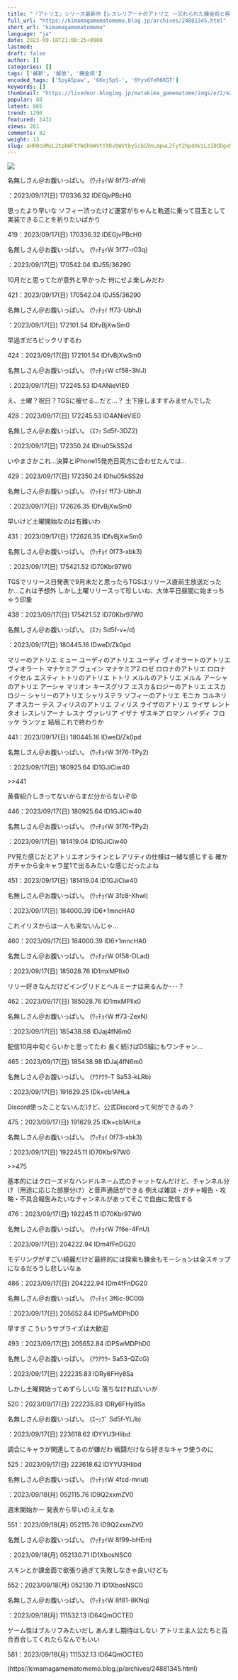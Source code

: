 ```yaml
---
title: "『アトリエ』シリーズ最新作【レスレリアーナのアトリエ ～忘れられた錬金術と極夜の解放者～】スマホ向けが9"
full_url: "https://kimamagamematomemo.blog.jp/archives/24881345.html"
short_url: "kimamagamematomemo"
language: "ja"
date: 2023-09-18T21:00:25+0900
lastmod: 
draft: false
author: []
categories: []
tags: ['最新', '解放', '錬金術']
encoded_tags: ['5pyA5paw', '6Kej5pS-', '6Yys6YeR6KGT']
keywords: []
thumbnail: "https://livedoor.blogimg.jp/matakima_gamematome/imgs/e/2/e25dc509.jpg"
popular: 88
latest: 865
trend: 1290
featured: 1431
views: 261
comments: 82
weight: 13
slug: aHR0cHMvL2tpbWFtYWdhbWVtYXRvbWVtby5ibG9nLmpwL2FyY2hpdmVzLzI0ODgxMzQ1Lmh0bWw=
---
```


![](https://livedoor.blogimg.jp/matakima_gamematome/imgs/e/2/e25dc509.jpg)

<div><p id='resuname419' class='ui-sortable-handle'>名無しさん＠お腹いっぱい。 (ﾜｯﾁｮｲW 8f73-aYnl) </p>：2023/09/17(日) 170336.32 IDEGjvPBcH0<p id='surebody419' class='surebody_EGjvPBcH0' name='surebodymain'>思ったより早いな ソフィー渋ったけど運営がちゃんと軌道に乗って目玉として実装できることを祈りたいばかり </p><p>419：2023/09/17(日) 170336.32 IDEGjvPBcH0</p><p id='resuname421' class='ui-sortable-handle'>名無しさん＠お腹いっぱい。 (ﾜｯﾁｮｲW 3f77-r03q) </p>：2023/09/17(日) 170542.04 IDJ55/36290<p id='surebody421' class='surebody_J5536290' name='surebodymain'>10月だと思ってたが意外と早かった 何にせよ楽しみだわ </p><p>421：2023/09/17(日) 170542.04 IDJ55/36290</p><p id='resuname424' class='ui-sortable-handle'>名無しさん＠お腹いっぱい。 (ﾜｯﾁｮｲ ff73-UbhJ) </p>：2023/09/17(日) 172101.54 IDfvBjXwSm0<p id='surebody424' class='surebody_fvBjXwSm0' name='surebodymain'>早過ぎだろビックリするわ </p><p>424：2023/09/17(日) 172101.54 IDfvBjXwSm0</p><p id='resuname428' class='ui-sortable-handle'>名無しさん＠お腹いっぱい。 (ﾜｯﾁｮｲW cf58-3hIJ) </p>：2023/09/17(日) 172245.53 ID4ANieVIE0<p id='surebody428' class='surebody_4ANieVIE0' name='surebodymain'>え、土曜？祝日？TGSに被せる…だと…？ 土下座しますすみませんでした </p><p>428：2023/09/17(日) 172245.53 ID4ANieVIE0</p><p id='resuname429' class='ui-sortable-handle'>名無しさん＠お腹いっぱい。 (ｽﾌｯ Sd5f-3DZ2) </p>：2023/09/17(日) 172350.24 IDhu05kSS2d<p id='surebody429' class='surebody_hu05kSS2d' name='surebodymain'>いやまさかこれ…決算とiPhone15発売日両方に合わせたんでは… </p><p>429：2023/09/17(日) 172350.24 IDhu05kSS2d</p><p id='resuname431' class='ui-sortable-handle'>名無しさん＠お腹いっぱい。 (ﾜｯﾁｮｲ ff73-UbhJ) </p>：2023/09/17(日) 172626.35 IDfvBjXwSm0<p id='surebody431' class='surebody_fvBjXwSm0' name='surebodymain'>早いけど土曜開始なのは有難いわ </p><p>431：2023/09/17(日) 172626.35 IDfvBjXwSm0</p><p id='resuname438' class='ui-sortable-handle'>名無しさん＠お腹いっぱい。 (ﾜｯﾁｮｲ 0f73-xbk3) </p>：2023/09/17(日) 175421.52 ID70Kbr97W0<p id='surebody438' class='surebody_70Kbr97W0' name='surebodymain'>TGSでリリース日発表で9月末だと思ったらTGSはリリース直前生放送だったか…これは予想外 しかし土曜リリースって珍しいね、大体平日昼間に始まっちゃう印象 </p><p>438：2023/09/17(日) 175421.52 ID70Kbr97W0</p><p id='resuname441' class='ui-sortable-handle'>名無しさん＠お腹いっぱい。 (ｽﾌｯ Sd5f-v+/d) </p>：2023/09/17(日) 180445.16 IDweD/Zk0pd<p id='surebody441' class='surebody_weDZk0pd' name='surebodymain'>マリーのアトリエ ミュー ユーディのアトリエ ユーディ ヴィオラートのアトリエ ヴィオラート マナケミア ヴェイン マナケミア2 ロゼ ロロナのアトリエ ロロナ イクセル エスティ トトリのアトリエ トトリ メルルのアトリエ メルル アーシャのアトリエ アーシャ マリオン キースグリフ エスカ＆ロジーのアトリエ エスカ ロジー シャリーのアトリエ シャリステラ ソフィーのアトリエ モニカ コルネリア オスカー テス フィリスのアトリエ フィリス ライザのアトリエ ライザ レント タオ レスレリアーナ レスナ ヴァレリア イザナ ザスキア ロマン ハイディ フロッケ ランツェ 結局これで終わりか </p><p>441：2023/09/17(日) 180445.16 IDweD/Zk0pd</p><p id='resuname446' class='ui-sortable-handle'>名無しさん＠お腹いっぱい。 (ﾜｯﾁｮｲW 3f76-TPy2) </p>：2023/09/17(日) 180925.64 ID1GJiCiw40<p id='surebody446' class='surebody_1GJiCiw40' name='surebodymain'><p class='ui-sortable-handle'>>>441</p> 黄昏紹介しきってないからまだ分からないぞ😡 </p><p>446：2023/09/17(日) 180925.64 ID1GJiCiw40</p><p id='resuname451' class='ui-sortable-handle'>名無しさん＠お腹いっぱい。 (ﾜｯﾁｮｲW 3f76-TPy2) </p>：2023/09/17(日) 181419.04 ID1GJiCiw40<p id='surebody451' class='surebody_1GJiCiw40' name='surebodymain'>PV見た感じだとアトリエオンラインとレアリティの仕様は一緒な感じする 確かガチャから全キャラ星1で出るみたいな感じだったよね </p><p>451：2023/09/17(日) 181419.04 ID1GJiCiw40</p><p id='resuname460' class='ui-sortable-handle'>名無しさん＠お腹いっぱい。 (ﾜｯﾁｮｲW 3fc8-Xhwl) </p>：2023/09/17(日) 184000.39 ID6+1mncHA0<p id='surebody460' class='surebody_61mncHA0' name='surebodymain'>これイリスからは一人も来ないんじゃ… </p><p>460：2023/09/17(日) 184000.39 ID6+1mncHA0</p><p id='resuname462' class='ui-sortable-handle'>名無しさん＠お腹いっぱい。 (ﾜｯﾁｮｲW 0f58-DLad) </p>：2023/09/17(日) 185028.76 ID1mxMPIlx0<p id='surebody462' class='surebody_1mxMPIlx0' name='surebodymain'>リリー好きなんだけどイングリドとヘルミーナは来るんか･･･？ </p><p>462：2023/09/17(日) 185028.76 ID1mxMPIlx0</p><p id='resuname465' class='ui-sortable-handle'>名無しさん＠お腹いっぱい。 (ﾜｯﾁｮｲW ff73-ZexN) </p>：2023/09/17(日) 185438.98 IDJaj4fN6m0<p id='surebody465' class='surebody_Jaj4fN6m0' name='surebodymain'>配信10月中旬ぐらいかと思ってたわ 長く続けばDS組にもワンチャン… </p><p>465：2023/09/17(日) 185438.98 IDJaj4fN6m0</p><p id='resuname475' class='ui-sortable-handle'>名無しさん＠お腹いっぱい。 (ｱｳｱｳｳｰT Sa53-kLRb) </p>：2023/09/17(日) 191629.25 IDk+cb1AHLa<p id='surebody475' class='surebody_kcb1AHLa' name='surebodymain'>Discord使ったことないんだけど、公式Discordって何ができるの？ </p><p>475：2023/09/17(日) 191629.25 IDk+cb1AHLa</p><p id='resuname476' class='ui-sortable-handle'>名無しさん＠お腹いっぱい。 (ﾜｯﾁｮｲ 0f73-xbk3) </p>：2023/09/17(日) 192245.11 ID70Kbr97W0<p id='surebody476' class='surebody_70Kbr97W0' name='surebodymain'><p class='ui-sortable-handle'>>>475</p> 基本的にはクローズドなハンドルネーム式のチャットなんだけど、チャンネル分け（用途に応じた部屋分け）と音声通話ができる 例えば雑談・ガチャ報告・攻略・不具合報告みたいなチャンネルがあってそこで自由に発信する </p><p>476：2023/09/17(日) 192245.11 ID70Kbr97W0</p><p id='resuname486' class='ui-sortable-handle'>名無しさん＠お腹いっぱい。 (ﾜｯﾁｮｲW 7f6e-4FnU) </p>：2023/09/17(日) 204222.94 IDm4fFnDG20<p id='surebody486' class='surebody_m4fFnDG20' name='surebodymain'>モデリングがすごい綺麗だけど最終的には探索も錬金もモーションは全スキップになるだろうし悲しいなぁ </p><p>486：2023/09/17(日) 204222.94 IDm4fFnDG20</p><p id='resuname493' class='ui-sortable-handle'>名無しさん＠お腹いっぱい。 (ﾜｯﾁｮｲ 3f6c-9C00) </p>：2023/09/17(日) 205652.84 IDPSwMDPhD0<p id='surebody493' class='surebody_PSwMDPhD0' name='surebodymain'>早すぎ こういうサプライズは大歓迎 </p><p>493：2023/09/17(日) 205652.84 IDPSwMDPhD0</p><p id='resuname520' class='ui-sortable-handle'>名無しさん＠お腹いっぱい。 (ｱｳｱｳｳｰ Sa53-QZcG) </p>：2023/09/17(日) 222235.83 IDRy6FHy8Sa<p id='surebody520' class='surebody_Ry6FHy8Sa' name='surebodymain'>しかし土曜開始ってめずらしいな 落ちなければいいが </p><p>520：2023/09/17(日) 222235.83 IDRy6FHy8Sa</p><p id='resuname525' class='ui-sortable-handle'>名無しさん＠お腹いっぱい。 (ｽｰｯﾌﾟ Sd5f-YL/b) </p>：2023/09/17(日) 223618.62 IDYYU3HIibd<p id='surebody525' class='surebody_YYU3HIibd' name='surebodymain'>調合にキャラが関連してるのが嫌だわ 戦闘だけなら好きなキャラ使うのに </p><p>525：2023/09/17(日) 223618.62 IDYYU3HIibd</p><p id='resuname551' class='ui-sortable-handle'>名無しさん＠お腹いっぱい。 (ﾜｯﾁｮｲW 4fcd-mnut) </p>：2023/09/18(月) 052115.76 ID9Q2xxmZV0<p id='surebody551' class='surebody_9Q2xxmZV0' name='surebodymain'>週末開始かー 発表から早いのええなぁ </p><p>551：2023/09/18(月) 052115.76 ID9Q2xxmZV0</p><p id='resuname552' class='ui-sortable-handle'>名無しさん＠お腹いっぱい。 (ﾜｯﾁｮｲW 8f99-bHEm) </p>：2023/09/18(月) 052130.71 ID1XbosNSC0<p id='surebody552' class='surebody_1XbosNSC0' name='surebodymain'>スキンとか課金面で欲張り過ぎて失敗しなきゃ良いけども </p><p>552：2023/09/18(月) 052130.71 ID1XbosNSC0</p><p id='resuname581' class='ui-sortable-handle'>名無しさん＠お腹いっぱい。 (ﾜｯﾁｮｲW 8f81-8KNq) </p>：2023/09/18(月) 111532.13 ID64QmOCTE0<p id='surebody581' class='surebody_64QmOCTE0' name='surebodymain'>ゲーム性はブルリフみたいだし あんまし期待はしない アトリエ主人公たちと百合百合してくれたらなんでもいい </p><p>581：2023/09/18(月) 111532.13 ID64QmOCTE0</p><p id='preview_dispAffi'></p></div>

(https//kimamagamematomemo.blog.jp/archives/24881345.html)
